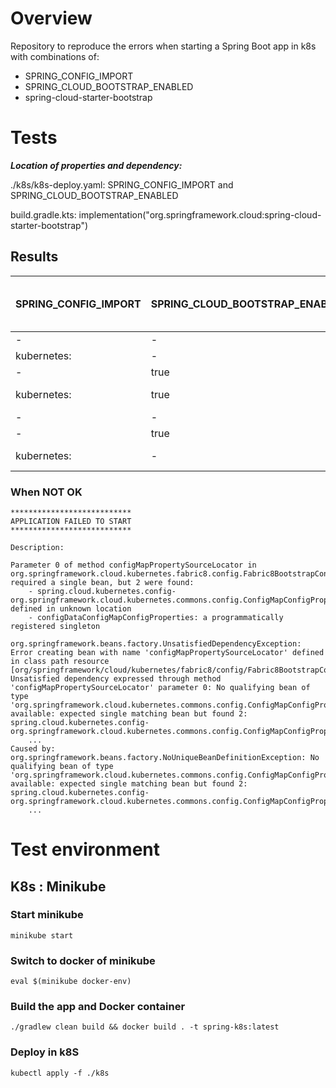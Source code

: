 # Overview

Repository to reproduce the errors when starting a Spring Boot app in k8s with combinations of:

- SPRING_CONFIG_IMPORT
- SPRING_CLOUD_BOOTSTRAP_ENABLED
- spring-cloud-starter-bootstrap

# Tests

__*Location of properties and dependency:*__

./k8s/k8s-deploy.yaml: SPRING_CONFIG_IMPORT and  SPRING_CLOUD_BOOTSTRAP_ENABLED

build.gradle.kts: implementation("org.springframework.cloud:spring-cloud-starter-bootstrap")

## Results

| SPRING_CONFIG_IMPORT | SPRING_CLOUD_BOOTSTRAP_ENABLED | spring-cloud-starter-bootstrap | result  |
|----------------------|--------------------------------|--------------------------------|---------|
| -                    | -                              | -                              | OK      |
| kubernetes:          | -                              | -                              | OK      |
| -                    | true                           | -                              | OK      |
| kubernetes:          | true                           | -                              | NOT OK* |
| -                    | -                              | added                          | OK      |
| -                    | true                           | added                          | OK      |
| kubernetes:          | -                              | added                          | NOT OK* |

### When NOT OK
```
***************************
APPLICATION FAILED TO START
***************************

Description:

Parameter 0 of method configMapPropertySourceLocator in org.springframework.cloud.kubernetes.fabric8.config.Fabric8BootstrapConfiguration required a single bean, but 2 were found:
	- spring.cloud.kubernetes.config-org.springframework.cloud.kubernetes.commons.config.ConfigMapConfigProperties: defined in unknown location
	- configDataConfigMapConfigProperties: a programmatically registered singleton

org.springframework.beans.factory.UnsatisfiedDependencyException: Error creating bean with name 'configMapPropertySourceLocator' defined in class path resource [org/springframework/cloud/kubernetes/fabric8/config/Fabric8BootstrapConfiguration.class]: Unsatisfied dependency expressed through method 'configMapPropertySourceLocator' parameter 0: No qualifying bean of type 'org.springframework.cloud.kubernetes.commons.config.ConfigMapConfigProperties' available: expected single matching bean but found 2: spring.cloud.kubernetes.config-org.springframework.cloud.kubernetes.commons.config.ConfigMapConfigProperties,configDataConfigMapConfigProperties
    ...
Caused by: org.springframework.beans.factory.NoUniqueBeanDefinitionException: No qualifying bean of type 'org.springframework.cloud.kubernetes.commons.config.ConfigMapConfigProperties' available: expected single matching bean but found 2: spring.cloud.kubernetes.config-org.springframework.cloud.kubernetes.commons.config.ConfigMapConfigProperties,configDataConfigMapConfigProperties
    ...   
```

# Test environment

## K8s : Minikube

### Start minikube
```
minikube start
```

### Switch to docker of minikube
```
eval $(minikube docker-env)
```

### Build the app and Docker container
```
./gradlew clean build && docker build . -t spring-k8s:latest
```

### Deploy in k8S
```
kubectl apply -f ./k8s
```